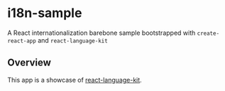 # i18n-sample
A React internationalization barebone sample bootstrapped with `create-react-app` and `react-language-kit`

## Overview

This app is a showcase of [react-language-kit](https://www.npmjs.com/package/react-language-kit).

